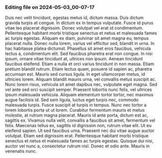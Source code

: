 

### Editing file on 2024-05-03_00-07-17

Duis nec velit tincidunt, egestas metus id, dictum massa. Duis dictum gravida turpis at congue. In dictum ex in tempus vulputate. Fusce id purus vitae leo placerat dignissim. Donec volutpat vel erat id condimentum. Pellentesque habitant morbi tristique senectus et netus et malesuada fames ac turpis egestas. Aliquam ex diam, pulvinar sit amet magna eu, tempus placerat nulla. Donec nulla lorem, varius vel efficitur sed, blandit in urna. In hac habitasse platea dictumst. Phasellus sit amet eros faucibus, vehicula lectus a, condimentum elit. Sed faucibus pharetra erat non congue. In nisi ipsum, ornare vitae tincidunt at, ultrices non ipsum. Aenean tincidunt faucibus eleifend. Etiam a nulla et orci varius tincidunt in non massa. Etiam pretium blandit rutrum. Etiam lectus quam, posuere id sapien ac, pharetra accumsan est.
Mauris sed cursus ligula. In eget ullamcorper metus, id ultricies lorem. Aliquam blandit mauris urna, vel convallis metus suscipit ac. Nunc lorem risus, vehicula sit amet dapibus nec, vulputate eget magna. Sed vel ante sed orci suscipit semper. Praesent lobortis nunc felis, vel ultrices ipsum malesuada vehicula. Aliquam elementum tortor tortor, nec maximus augue facilisis id. Sed sem ligula, luctus eget turpis nec, commodo malesuada turpis. Fusce suscipit at turpis in tempus. Nunc nec tortor a lorem lobortis porta ut ut lorem. Curabitur fermentum mauris et metus molestie, at rutrum magna placerat. Mauris id ante porta, dictum est ac, sagittis ex.
Vivamus nulla velit, convallis a faucibus sit amet, fermentum vel felis. Maecenas tellus ex, sagittis id dignissim non, rutrum vitae elit. Ut eu eleifend sapien. Ut sed faucibus urna. Praesent nec dui vitae augue auctor volutpat. Etiam sed dignissim erat. Pellentesque habitant morbi tristique senectus et netus et malesuada fames ac turpis egestas. Quisque dui nisi, auctor vel nunc a, consectetur rutrum nisl. Donec et odio ante. Mauris in venenatis nunc.


